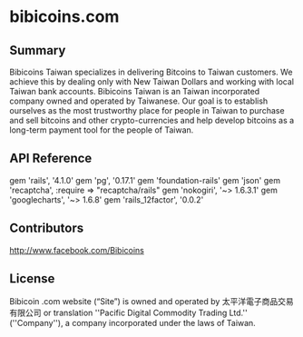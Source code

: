 bibicoins.com
========

## Summary

Bibicoins Taiwan specializes in delivering Bitcoins to Taiwan customers. We achieve this by dealing only with New Taiwan Dollars and working with local Taiwan bank accounts. Bibicoins Taiwan is an Taiwan incorporated company owned and operated by Taiwanese. Our goal is to establish ourselves as the most trustworthy place for people in Taiwan to purchase and sell bitcoins and other crypto-currencies and help develop bitcoins as a long-term payment tool for the people of Taiwan.

## API Reference

gem 'rails', '4.1.0'
gem 'pg', '0.17.1'
gem 'foundation-rails'
gem 'json'
gem 'recaptcha', :require => "recaptcha/rails"
gem 'nokogiri', '~> 1.6.3.1'
gem 'googlecharts', '~> 1.6.8'
gem 'rails_12factor', '0.0.2'

## Contributors

http://www.facebook.com/Bibicoins

## License

Bibicoin .com website (“Site”) is owned and operated by 太平洋電子商品交易有限公司 or translation ''Pacific Digital Commodity Trading Ltd.'' (''Company''), a company incorporated under the laws of Taiwan. 